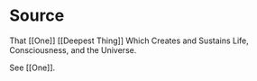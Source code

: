 # Source
That [[One]] [[Deepest Thing]] Which Creates and Sustains Life, Consciousness, and the Universe. 

See [[One]]. 
